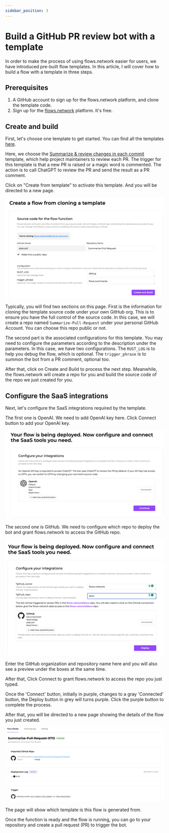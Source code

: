 ```yaml
---
sidebar_position: 3
---
```


# Build a GitHub PR review bot with a template

In order to make the process of using flows.network easier for users, we have introduced pre-built flow templates. In this article, I will cover how to build a flow with a template in three steps.

## Prerequisites

1. A GitHub account to sign up for the flows.network platform, and clone the template code.
2. Sign up for the [flows.network](https://flows.network/) platform. It's free.

## Create and build

First, let's choose one template to get started. You can find all the templates [here](https://flows.network/start).

Here, we choose the [Summarize & review changes in each commit](https://flows.network/flow/createByTemplate/Summarize-Pull-Request) template, which help project maintainers to review each PR. The trigger for this template is that a new PR is raised or a magic word is commented. The action is to call ChatGPT to review the PR and send the result as a PR comment.

Click on "Create from template" to activate this template. And you will be directed to a new page.

![](template-01.png)

Typically, you will find two sections on this page. First is the information for cloning the template source code under your own GitHub org. This is to ensure you have the full control of the source code. In this case, we will create a repo named `Summarize-Pull-Request` under your personal GitHub Account. You can choose this repo public or not.

The second part is the associated configurations for this template. You may need to configure the parameters according to the description under the parameters. In this case, we have two configurations. The `RUST_LOG` is to help you debug the flow, which is optional. The `trigger_phrase` is to  summon the bot from a PR comment, optional too.

After that, click on Create and Build to process the next step. Meanwhile, the flows.network will create a repo for you and build the source code of the repo we just created for you.

## Configure the SaaS integrations

Next, let's configure the SaaS integrations required by the template.

The first one is OpenAI. We need to add OpenAI key here. Click Connect  button to add your OpenAI key.

![](template-02.png)

The second one is GitHub. We need to configure which repo to deploy the bot and grant flows.network to access the GitHub repo.

![](template-03.png)

Enter the GitHub organization and repository name here and you will also see a preview under the boxes at the same time.

After that, Click Connect to grant flows.network to access the repo you just typed.

Once the 'Connect' button, initially in purple, changes to a gray 'Connected' button, the Deploy button in grey will turns purple. Click the purple button to complete the process.

After that, you will be directed to a new page showing the details of the flow you just created.

![](template-04.png)

The page will show which template is this flow is generated from.

Once the function is ready and the flow is running, you can go to your repository and create a pull request (PR) to trigger the bot.
